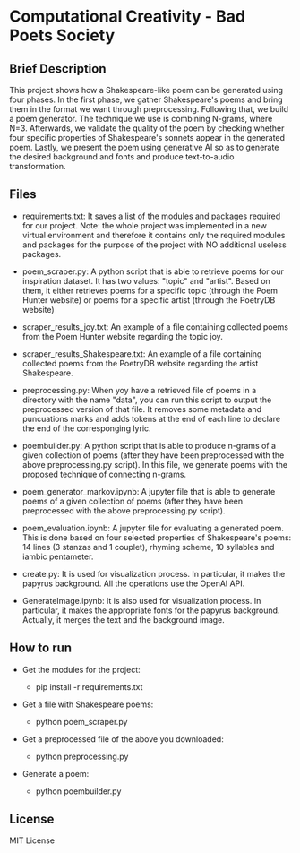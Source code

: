 # Computational Creativity - Bad Poets Society


## Brief Description
This project shows how a Shakespeare-like poem can be generated using four phases. In the first phase, we gather Shakespeare's poems and bring them in the format we want through preprocessing. Following that, we build a poem generator. The technique we use is combining N-grams, where N=3. Afterwards, we validate the quality of the poem by checking whether four specific properties of Shakespeare's sonnets appear in the generated poem. Lastly, we present the poem using generative AI so as to generate the desired background and fonts and produce text-to-audio transformation. 


## Files
- requirements.txt: It saves a list of the modules and packages required for our project. Note: the whole project was implemented in a new virtual environment and therefore it contains only the required modules and packages for the purpose of the project with NO additional useless packages.

- poem_scraper.py: A python script that is able to retrieve poems for our inspiration dataset. It has two values: "topic" and "artist". Based on them, it either retrieves poems for a specific topic (through the Poem Hunter website) or poems for a specific artist (through the PoetryDB website) 

- scraper_results_joy.txt: An example of a file containing collected poems from the Poem Hunter website regarding the topic joy.

- scraper_results_Shakespeare.txt: An example of a file containing collected poems from the PoetryDB website regarding the artist Shakespeare.

- preprocessing.py: When yoy have a retrieved file of poems in a directory with the name "data", you can run this script to output the preprocessed version of that file. It removes some metadata and puncuations marks and adds tokens at the end of each line to declare the end of the corresponging lyric.  

- poembuilder.py: A python script that is able to produce n-grams of a given collection of poems (after they have been preprocessed with the above preprocessing.py script). In this file, we generate poems with the proposed technique of connecting n-grams.

- poem_generator_markov.ipynb: A jupyter file that is able to generate poems of a given collection of poems (after they have been preprocessed with the above preprocessing.py script).

- poem_evaluation.ipynb: A jupyter file for evaluating a generated poem. This is done based on four selected properties of Shakespeare's poems: 14 lines (3 stanzas and 1 couplet), rhyming scheme, 10 syllables and iambic pentameter. 

- create.py: It is used for visualization process. In particular, it makes the papyrus background. All the operations use the OpenAI API.  

- GenerateImage.ipynb: It is also used for visualization process. In particular, it makes the appropriate fonts for the papyrus background. Actually, it merges the text and the background image.

## How to run 
- Get the modules for the project:    
    - pip install -r requirements.txt

- Get a file with Shakespeare poems:
    - python poem_scraper.py

- Get a preprocessed file of the above you downloaded:
    - python preprocessing.py

- Generate a poem:
    - python poembuilder.py


## License
MIT License
